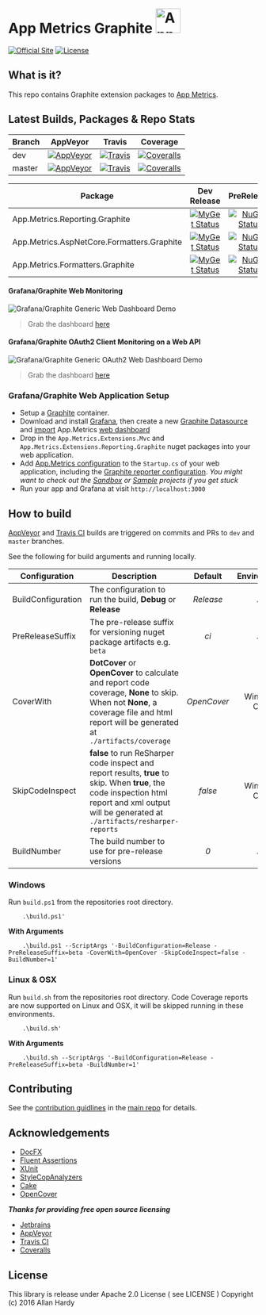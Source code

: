# App Metrics Graphite <img src="http://app-metrics.io/logo.png" alt="App Metrics" width="50px"/> 
[![Official Site](https://img.shields.io/badge/site-appmetrics-blue.svg?style=flat-square)](http://app-metrics.io/reporting/influxdb.html) [![License](https://img.shields.io/badge/License-Apache%202.0-blue.svg?style=flat-square)](https://opensource.org/licenses/Apache-2.0)

## What is it?

This repo contains Graphite extension packages to [App Metrics](https://github.com/alhardy/AppMetrics).

## Latest Builds, Packages & Repo Stats

|Branch|AppVeyor|Travis|Coverage|
|------|:--------:|:--------:|:--------:|
|dev|[![AppVeyor](https://img.shields.io/appveyor/ci/alhardy/graphite/dev.svg?style=flat-square&label=appveyor%20build)](https://ci.appveyor.com/project/alhardy/appmetrics-extensions-graphite/branch/dev)|[![Travis](https://img.shields.io/travis/alhardy/AppMetrics.Extensions.Graphite/dev.svg?style=flat-square&label=travis%20build)](https://travis-ci.org/alhardy/AppMetrics.Extensions.Graphite)|[![Coveralls](https://img.shields.io/coveralls/alhardy/AppMetrics.Extensions.Graphite/dev.svg?style=flat-square)](https://coveralls.io/github/alhardy/AppMetrics.Extensions.Graphite?branch=dev)
|master|[![AppVeyor](https://img.shields.io/appveyor/ci/alhardy/graphite/master.svg?style=flat-square&label=appveyor%20build)](https://ci.appveyor.com/project/alhardy/appmetrics-extensions-graphite/branch/master)| [![Travis](https://img.shields.io/travis/alhardy/AppMetrics.Extensions.Graphite/master.svg?style=flat-square&label=travis%20build)](https://travis-ci.org/alhardy/AppMetrics.Extensions.Graphite)| [![Coveralls](https://img.shields.io/coveralls/alhardy/AppMetrics.Extensions.Graphite/master.svg?style=flat-square)](https://coveralls.io/github/alhardy/AppMetrics.Extensions.Graphite?branch=master)|

|Package|Dev Release|PreRelease|Latest Release|
|------|:--------:|:--------:|:--------:|
|App.Metrics.Reporting.Graphite|[![MyGet Status](https://img.shields.io/myget/appmetrics/v/App.Metrics.Reporting.Graphite.svg?style=flat-square)](https://www.myget.org/feed/appmetrics/package/nuget/App.Metrics.Reporting.Graphite)|[![NuGet Status](https://img.shields.io/nuget/vpre/App.Metrics.Reporting.Graphite.svg?style=flat-square)](https://www.nuget.org/packages/App.Metrics.Reporting.Graphite/)|[![NuGet Status](https://img.shields.io/nuget/v/App.Metrics.Reporting.Graphite.svg?style=flat-square)](https://www.nuget.org/packages/App.Metrics.Reporting.Graphite/)
|App.Metrics.AspNetCore.Formatters.Graphite|[![MyGet Status](https://img.shields.io/myget/appmetrics/v/App.Metrics.AspNetCore.Formatters.Graphite.svg?style=flat-square)](https://www.myget.org/feed/appmetrics/package/nuget/App.Metrics.AspNetCore.Formatters.InfluxDB)|[![NuGet Status](https://img.shields.io/nuget/vpre/App.Metrics.AspNetCore.Formatters.Graphite.svg?style=flat-square)](https://www.nuget.org/packages/App.Metrics.AspNetCore.Formatters.InfluxDB/)|[![NuGet Status](https://img.shields.io/nuget/v/App.Metrics.AspNetCore.Formatters.Graphite.svg?style=flat-square)](https://www.nuget.org/packages/App.Metrics.AspNetCore.Formatters.Graphite/)
|App.Metrics.Formatters.Graphite|[![MyGet Status](https://img.shields.io/myget/appmetrics/v/App.Metrics.Formatters.Graphite.svg?style=flat-square)](https://www.myget.org/feed/appmetrics/package/nuget/App.Metrics.Formatters.Graphite)|[![NuGet Status](https://img.shields.io/nuget/vpre/App.Metrics.Formatters.Graphite.svg?style=flat-square)](https://www.nuget.org/packages/App.Metrics.Formatters.Graphite/)|[![NuGet Status](https://img.shields.io/nuget/v/App.Metrics.Formatters.Graphite.svg?style=flat-square)](https://www.nuget.org/packages/App.Metrics.Formatters.Graphite/)

#### Grafana/Graphite Web Monitoring

![Grafana/Graphite Generic Web Dashboard Demo](https://github.com/alhardy/AppMetrics.DocFx/blob/master/images/generic_grafana_dashboard_demo.gif)

> Grab the dashboard [here](https://grafana.com/dashboards/2192)

#### Grafana/Graphite OAuth2 Client Monitoring on a Web API

![Grafana/Graphite Generic OAuth2 Web Dashboard Demo](https://github.com/alhardy/AppMetrics.DocFx/blob/master/images/generic_grafana_oauth2_dashboard_demo.gif)

> Grab the dashboard [here](https://grafana.com/dashboards/2198)

### Grafana/Graphite Web Application Setup

- Setup a [Graphite](https://hub.docker.com/r/ennexa/graphite/) container.
- Download and install [Grafana](https://grafana.com/grafana/download), then create a new [Graphite Datasource](http://docs.grafana.org/features/datasources/graphite/) and [import](http://docs.grafana.org/reference/export_import/#importing-a-dashboard) App.Metrics [web dashboard](https://grafana.com/dashboards/2192)
- Drop in the `App.Metrics.Extensions.Mvc` and `App.Metrics.Extensions.Reporting.Graphite` nuget packages into your web application. 
- Add [App.Metrics configuration](https://alhardy.github.io/app-metrics-docs/getting-started/fundamentals/middleware-configuration.html) to the `Startup.cs` of your web application, including the [Graphite reporter configuration](http://app-metrics.io/reporting/graphite.html). *You might want to check out the [Sandbox](https://github.com/alhardy/AppMetrics.Extensions.Graphite/tree/master/sandbox/App.Metrics.Graphite.Sandbox) or [Sample](https://github.com/alhardy/AppMetrics.Samples) projects if you get stuck*
- Run your app and Grafana at visit `http://localhost:3000`

## How to build

[AppVeyor](https://ci.appveyor.com/project/alhardy/graphite/branch/master) and [Travis CI](https://travis-ci.org/alhardy/Graphite) builds are triggered on commits and PRs to `dev` and `master` branches.

See the following for build arguments and running locally.

|Configuration|Description|Default|Environment|Required|
|------|--------|:--------:|:--------:|:--------:|
|BuildConfiguration|The configuration to run the build, **Debug** or **Release** |*Release*|All|Optional|
|PreReleaseSuffix|The pre-release suffix for versioning nuget package artifacts e.g. `beta`|*ci*|All|Optional|
|CoverWith|**DotCover** or **OpenCover** to calculate and report code coverage, **None** to skip. When not **None**, a coverage file and html report will be generated at `./artifacts/coverage`|*OpenCover*|Windows Only|Optional|
|SkipCodeInspect|**false** to run ReSharper code inspect and report results, **true** to skip. When **true**, the code inspection html report and xml output will be generated at `./artifacts/resharper-reports`|*false*|Windows Only|Optional|
|BuildNumber|The build number to use for pre-release versions|*0*|All|Optional|


### Windows

Run `build.ps1` from the repositories root directory.

```
	.\build.ps1'
```

**With Arguments**

```
	.\build.ps1 --ScriptArgs '-BuildConfiguration=Release -PreReleaseSuffix=beta -CoverWith=OpenCover -SkipCodeInspect=false -BuildNumber=1'
```

### Linux & OSX

Run `build.sh` from the repositories root directory. Code Coverage reports are now supported on Linux and OSX, it will be skipped running in these environments.

```
	.\build.sh'
```

**With Arguments**

```
	.\build.sh --ScriptArgs '-BuildConfiguration=Release -PreReleaseSuffix=beta -BuildNumber=1'
```

## Contributing

See the [contribution guidlines](https://github.com/alhardy/AppMetrics/blob/master/CONTRIBUTING.md) in the [main repo](https://github.com/alhardy/AppMetrics) for details.

## Acknowledgements

* [DocFX](https://dotnet.github.io/docfx/)
* [Fluent Assertions](http://www.fluentassertions.com/)
* [XUnit](https://xunit.github.io/)
* [StyleCopAnalyzers](https://github.com/DotNetAnalyzers/StyleCopAnalyzers)
* [Cake](https://github.com/cake-build/cake)
* [OpenCover](https://github.com/OpenCover/opencover)

***Thanks for providing free open source licensing***

* [Jetbrains](https://www.jetbrains.com/dotnet/) 
* [AppVeyor](https://www.appveyor.com/)
* [Travis CI](https://travis-ci.org/)
* [Coveralls](https://coveralls.io/)

## License

This library is release under Apache 2.0 License ( see LICENSE ) Copyright (c) 2016 Allan Hardy
